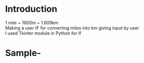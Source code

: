 # Introduction
1 mile ~ 1600m ~ 1.609km <br>
Making a user IF for converting miles into km giving input by user <br>
I used Tkinter module in Python for If<br>
# Sample- 
